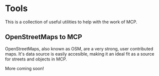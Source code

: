 # Tools

This is a collection of useful utilities to help with the work of MCP.

## OpenStreetMaps to MCP

OpenStreetMaps, also known as OSM, are a very strong, user contributed maps. It's data source is easily accesible, 
making it an ideal fit as a source for streets and objects in MCP. 

More coming soon!